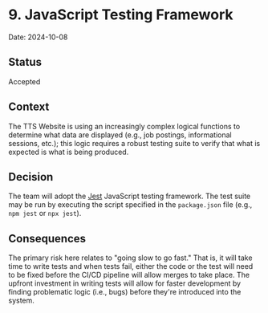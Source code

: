 # 9. JavaScript Testing Framework

Date: 2024-10-08

## Status

Accepted

## Context

The TTS Website is using an increasingly complex logical functions to
determine what data are displayed (e.g., job postings, informational
sessions, etc.); this logic requires a robust testing suite to verify
that what is expected is what is being produced.

## Decision

The team will adopt the [Jest](https://jestjs.io) JavaScript testing
framework.  The test suite may be run by executing the script specified
in the `package.json` file (e.g., `npm jest` or `npx jest`).

## Consequences

The primary risk here relates to "going slow to go fast."  That is, it
will take time to write tests and when tests fail, either the code
or the test will need to be fixed before the CI/CD pipeline will allow
merges to take place.  The upfront investment in writing tests will
allow for faster development by finding problematic logic (i.e., bugs)
before they're introduced into the system.
